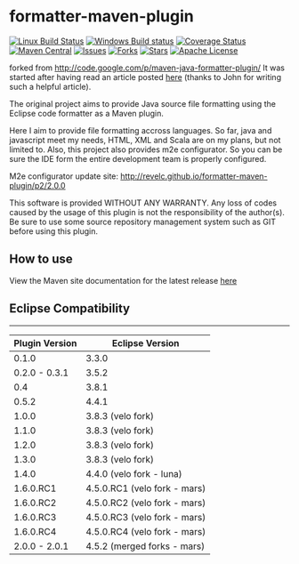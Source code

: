 formatter-maven-plugin
======================

[![Linux Build Status](https://travis-ci.org/revelc/formatter-maven-plugin.svg)](https://travis-ci.org/revelc/formatter-maven-plugin)
[![Windows Build status](https://ci.appveyor.com/api/projects/status/j3cd0dwqlyu0iv2y?svg=true)](https://ci.appveyor.com/project/velo/formatter-maven-plugin)
[![Coverage Status](https://coveralls.io/repos/revelc/formatter-maven-plugin/badge.svg?branch=master)](https://coveralls.io/r/revelc/formatter-maven-plugin?branch=master)
[![Maven Central](https://maven-badges.herokuapp.com/maven-central/net.revelc.code.formatter/formatter-maven-plugin/badge.svg)](https://maven-badges.herokuapp.com/maven-central/net.revelc.code.formatter/formatter-maven-plugin/)
[![Issues](https://img.shields.io/github/issues/revelc/formatter-maven-plugin.svg)](https://github.com/revelc/formatter-maven-plugin/issues)
[![Forks](https://img.shields.io/github/forks/revelc/formatter-maven-plugin.svg)](https://github.com/revelc/formatter-maven-plugin/network)
[![Stars](https://img.shields.io/github/stars/revelc/formatter-maven-plugin.svg)](https://github.com/revelc/formatter-maven-plugin/stargazers)
[![Apache License](http://img.shields.io/badge/license-ASL-blue.svg)](https://github.com/revelc/formatter-maven-plugin/blob/master/license.txt)

forked from http://code.google.com/p/maven-java-formatter-plugin/
It was started after having read an article posted [here][1] (thanks to John for writing such a helpful article).

The original project aims to provide Java source file formatting using the Eclipse code formatter as a Maven plugin.  

Here I aim to provide file formatting accross languages.  So far, java and javascript meet my needs, HTML, XML and Scala are on my plans, but not limited to.
Also, this project also provides m2e configurator.  So you can be sure the IDE form the entire development team is properly configured.

M2e configurator update site:
http://revelc.github.io/formatter-maven-plugin/p2/2.0.0


This software is provided WITHOUT ANY WARRANTY.  Any loss of codes caused by the usage of this plugin is not
the responsibility of the author(s).  Be sure to use some source repository management system such as GIT
before using this plugin.

## How to use

View the Maven site documentation for the latest release [here](http://code.revelc.net/formatter-maven-plugin/)

## Eclipse Compatibility

-------------------------------------
Plugin Version	| Eclipse Version
--------------  | ---------------
0.1.0           | 3.3.0
0.2.0 - 0.3.1   | 3.5.2
0.4             | 3.8.1 
0.5.2           | 4.4.1
1.0.0           | 3.8.3 (velo fork)
1.1.0           | 3.8.3 (velo fork)
1.2.0           | 3.8.3 (velo fork)
1.3.0           | 3.8.3 (velo fork)
1.4.0           | 4.4.0 (velo fork - luna)
1.6.0.RC1       | 4.5.0.RC1 (velo fork - mars)
1.6.0.RC2       | 4.5.0.RC2 (velo fork - mars)
1.6.0.RC3       | 4.5.0.RC3 (velo fork - mars)
1.6.0.RC4       | 4.5.0.RC4 (velo fork - mars)
2.0.0 - 2.0.1   | 4.5.2 (merged forks - mars)

[1]: http://ssscripting.wordpress.com/2009/06/10/how-to-use-the-eclipse-code-formatter-from-your-code/
